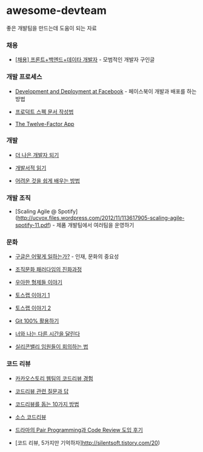 # awesome-devteam

좋은 개발팀을 만드는데 도움이 되는 자료 


### 채용

* [[채용] 프론트+백엔드+데이타 개발자](http://lab80.co/lab80-jobs-2014-11-kr/) - 모범적인 개발자 구인글

### 개발 프로세스

* [Development and Deployment at Facebook](http://ieeexplore.ieee.org/xpl/articleDetails.jsp?reload=true&arnumber=6449236) - 페이스북이 개발과 배포를 하는 방법

* [프로덕트 스펙 문서 작성법](https://webuildproduct.com/%EC%8A%A4%ED%8E%99-%EB%AC%B8%EC%84%9C-%EC%9E%91%EC%84%B1%EC%97%90-%EA%B4%80%ED%95%98%EC%97%AC-ee61a1fc294f#.w69vmjpqq)

* [The Twelve-Factor App](https://12factor.net/ko/)

### 개발

* [더 나은 개발자 되기](http://www.slideshare.net/rockdoli/ss-63333165?ref=https://blog.outsider.ne.kr/1223)

* [개발서적 읽기](https://www.facebook.com/notes/hika-maeng/%EA%B0%9C%EB%B0%9C%EC%84%9C%EC%A0%81-%EC%9D%BD%EA%B8%B0/1061104660623699)

* [어려운 것을 쉽게 배우는 방법](http://www.moreagile.net/2016/02/learning-new-stuff.html)

### 개발 조직

* [Scaling Agile @ Spotify] (http://ucvox.files.wordpress.com/2012/11/113617905-scaling-agile-spotify-11.pdf) - 제품 개발팀에서 여러팀을 운영하기

### 문화 

* [구글은 어떻게 일하는가?](http://www.slideshare.net/alleciel/how-google-works-korean?related=1) - 인재, 문화의 중요성

* [조직문화 패러다임의 진화과정](https://www.facebook.com/stage5/videos/772922059484399/)

* [우아한 형제들 이야기](http://woowabros.github.io/woowabros/2016/06/30/woowabros_cto.html)

* [토스랩 이야기 1](http://www.slideshare.net/ssuser70b5b8/ss-58709101)

* [토스랩 이야기 2](http://www.slideshare.net/ssuser70b5b8/ss-66617364)

* [Git 100% 활용하기](https://realm.io/kr/news/360andev-savvas-dalkitsis-using-git-like-a-pro/)

* [너와 나는 다른 시간을 달린다](https://brunch.co.kr/@younghakjang/13)

* [실리콘밸리 임원들이 회의하는 법](http://ppss.kr/archives/67454)

### 코드 리뷰 

* [카카오스토리 웹팀의 코드리뷰 경험](http://ohgyun.com/712)

* [코드리뷰 관련 질문과 답](http://blog.nundefined.com/62)

* [코드리뷰를 돕는 10가지 방법](http://www.bloter.net/archives/238819)

* [소스 코드리뷰](https://brunch.co.kr/@supims/11)

* [드라마의 Pair Programming과 Code Review 도입 후기](http://blog.dramancompany.com/2016/05/%EB%93%9C%EB%9D%BC%EB%A7%88%EC%9D%98-pair-programming%EA%B3%BC-code-review-%EB%8F%84%EC%9E%85-%ED%9B%84%EA%B8%B0/)

* [코드 리뷰, 5가지만 기억하자]http://silentsoft.tistory.com/20)
